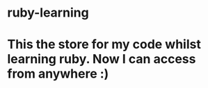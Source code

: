 ﻿# ruby-learning
# This the store for my code whilst learning ruby. Now I can access from anywhere :)
